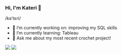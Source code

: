 ### Hi, I'm Kateri 👋
/kə'tɛri/


- 📝 I’m currently working on: improving my SQL skills
- 🌱 I’m currently learning: Tableau
- 💬 Ask me about my most recent crochet project!
<!-- 💼 BS in CS, Minor in Linguistics, and Certificate in Data Science -->

[![](https://img.shields.io/badge/linkedin-0073B1?style=flat-square)](https://www.linkedin.com/in/kbarano/) [![](https://img.shields.io/badge/badges-2D4E00?style=flat-square)](https://www.credly.com/users/kateri-arano)
<!-- [![](https://img.shields.io/badge/-resume-332B40?style=flat-square)](http://) -->

<!--
**katericodes/katericodes** is a ✨ _special_ ✨ repository because its `README.md` (this file) appears on your GitHub profile.

Here are some ideas to get you started:

- 🔭 I’m currently working on ...
- 🌱 I’m currently learning ...
- 👯 I’m looking to collaborate on ...
- 🤔 I’m looking for help with ...
- 💬 Ask me about ...
- 📫 How to reach me: ...
- 😄 Pronouns: ...
- ⚡ Fun fact: ...
-->
